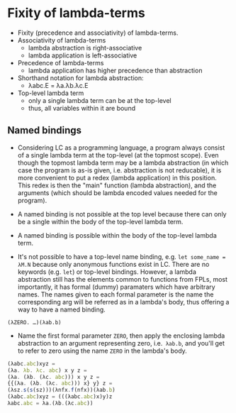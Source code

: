 # Fixity of lambda-terms

* Fixity (precedence and associativity) of lambda-terms.
* Associativity of lambda-terms
  - lambda abstraction is right-associative
  - lambda application is left-associative
* Precedence of lambda-terms
  - lambda application has higher precedence than abstraction
* Shorthand notation for lambda abstraction:
  - λabc.E = λa.λb.λc.E
* Top-level lambda term
  - only a single lambda term can be at the top-level
  - thus, all variables within it are bound


## Named bindings

* Considering LC as a programming language, a program always consist of a single lambda term at the top-level (at the topmost scope). Even though the topmost lambda term may be a lambda abstraction (in which case the program is as-is given, i.e. abstraction is not reducable), it is more convenient to put a redex (lambda application) in this position. This redex is then the "main" function (lambda abstraction), and the arguments (which should be lambda encoded values needed for the program).

* A named binding is not possible at the top level because there can only be a single within the body of the top-level lambda term.

* A named binding is possible within the body of the top-level lambda term.

* It's not possible to have a top-level name binding, e.g. `let some_name = λM.N` because only anonymous functions exist in LC. There are no keywords (e.g. `let`) or top-level bindings. However, a lambda abstraction still has the elements common to functions from FPLs, most importantly, it has formal (dummy) paramaters which have arbitrary names. The names given to each formal parameter is the name the corresponding arg will be referred as in a lambda's body, thus offering a way to have a named binding.

`(λZERO. …)(λab.b)`

* Name the first formal parameter `ZERO`, then apply the enclosing lambda abstraction to an argument representing zero, i.e.` λab.b`, and you'll get to refer to zero using the name `ZERO` in the lambda's body.

```js
(λabc.abc)xyz =
(λa. λb. λc. abc) x y z =
(λa. (λb. (λc. abc))) x y z =
{{(λa. (λb. (λc. abc))) x} y} z =
(λsz.s(s(sz)))(λnfx.f(nfx))(λab.b) 
(λabc.abc)xyz = (((λabc.abc)x)y)z
λabc.abc = λa.(λb.(λc.abc))
```
